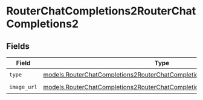 # RouterChatCompletions2RouterChatCompletions2


## Fields

| Field                                                                                                                                                      | Type                                                                                                                                                       | Required                                                                                                                                                   | Description                                                                                                                                                |
| ---------------------------------------------------------------------------------------------------------------------------------------------------------- | ---------------------------------------------------------------------------------------------------------------------------------------------------------- | ---------------------------------------------------------------------------------------------------------------------------------------------------------- | ---------------------------------------------------------------------------------------------------------------------------------------------------------- |
| `type`                                                                                                                                                     | [models.RouterChatCompletions2RouterChatCompletionsRequestRequestBodyType](../models/routerchatcompletions2routerchatcompletionsrequestrequestbodytype.md) | :heavy_check_mark:                                                                                                                                         | N/A                                                                                                                                                        |
| `image_url`                                                                                                                                                | [models.RouterChatCompletions2RouterChatCompletionsImageURL](../models/routerchatcompletions2routerchatcompletionsimageurl.md)                             | :heavy_check_mark:                                                                                                                                         | N/A                                                                                                                                                        |
